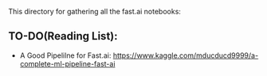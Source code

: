 This directory for gathering all the fast.ai notebooks:


## TO-DO(Reading List):

- A Good Pipelilne for Fast.ai: https://www.kaggle.com/mducducd9999/a-complete-ml-pipeline-fast-ai
